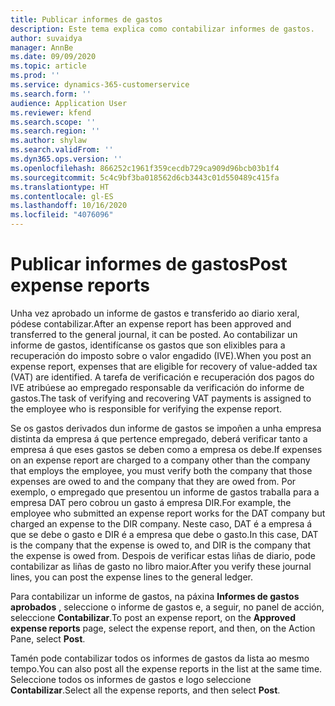 ```yaml
---
title: Publicar informes de gastos
description: Este tema explica como contabilizar informes de gastos.
author: suvaidya
manager: AnnBe
ms.date: 09/09/2020
ms.topic: article
ms.prod: ''
ms.service: dynamics-365-customerservice
ms.search.form: ''
audience: Application User
ms.reviewer: kfend
ms.search.scope: ''
ms.search.region: ''
ms.author: shylaw
ms.search.validFrom: ''
ms.dyn365.ops.version: ''
ms.openlocfilehash: 866252c1961f359cecdb729ca909d96bcb03b1f4
ms.sourcegitcommit: 5c4c9bf3ba018562d6cb3443c01d550489c415fa
ms.translationtype: HT
ms.contentlocale: gl-ES
ms.lasthandoff: 10/16/2020
ms.locfileid: "4076096"
---
```

# <a name="post-expense-reports"></a><span data-ttu-id="82009-103">Publicar informes de gastos</span><span class="sxs-lookup"><span data-stu-id="82009-103">Post expense reports</span></span>

<span data-ttu-id="82009-104">Unha vez aprobado un informe de gastos e transferido ao diario xeral, pódese contabilizar.</span><span class="sxs-lookup"><span data-stu-id="82009-104">After an expense report has been approved and transferred to the general journal, it can be posted.</span></span> <span data-ttu-id="82009-105">Ao contabilizar un informe de gastos, identifícanse os gastos que son elixibles para a recuperación do imposto sobre o valor engadido (IVE).</span><span class="sxs-lookup"><span data-stu-id="82009-105">When you post an expense report, expenses that are eligible for recovery of value-added tax (VAT) are identified.</span></span> <span data-ttu-id="82009-106">A tarefa de verificación e recuperación dos pagos do IVE atribúese ao empregado responsable da verificación do informe de gastos.</span><span class="sxs-lookup"><span data-stu-id="82009-106">The task of verifying and recovering VAT payments is assigned to the employee who is responsible for verifying the expense report.</span></span>

<span data-ttu-id="82009-107">Se os gastos derivados dun informe de gastos se impoñen a unha empresa distinta da empresa á que pertence empregado, deberá verificar tanto a empresa á que eses gastos se deben como a empresa os debe.</span><span class="sxs-lookup"><span data-stu-id="82009-107">If expenses on an expense report are charged to a company other than the company that employs the employee, you must verify both the company that those expenses are owed to and the company that they are owed from.</span></span> <span data-ttu-id="82009-108">Por exemplo, o empregado que presentou un informe de gastos traballa para a empresa DAT pero cobrou un gasto á empresa DIR.</span><span class="sxs-lookup"><span data-stu-id="82009-108">For example, the employee who submitted an expense report works for the DAT company but charged an expense to the DIR company.</span></span> <span data-ttu-id="82009-109">Neste caso, DAT é a empresa á que se debe o gasto e DIR é a empresa que debe o gasto.</span><span class="sxs-lookup"><span data-stu-id="82009-109">In this case, DAT is the company that the expense is owed to, and DIR is the company that the expense is owed from.</span></span> <span data-ttu-id="82009-110">Despois de verificar estas liñas de diario, pode contabilizar as liñas de gasto no libro maior.</span><span class="sxs-lookup"><span data-stu-id="82009-110">After you verify these journal lines, you can post the expense lines to the general ledger.</span></span>

<span data-ttu-id="82009-111">Para contabilizar un informe de gastos, na páxina **Informes de gastos aprobados** , seleccione o informe de gastos e, a seguir, no panel de acción, seleccione **Contabilizar**.</span><span class="sxs-lookup"><span data-stu-id="82009-111">To post an expense report, on the **Approved expense reports** page, select the expense report, and then, on the Action Pane, select **Post**.</span></span>

<span data-ttu-id="82009-112">Tamén pode contabilizar todos os informes de gastos da lista ao mesmo tempo.</span><span class="sxs-lookup"><span data-stu-id="82009-112">You can also post all the expense reports in the list at the same time.</span></span> <span data-ttu-id="82009-113">Seleccione todos os informes de gastos e logo seleccione **Contabilizar**.</span><span class="sxs-lookup"><span data-stu-id="82009-113">Select all the expense reports, and then select **Post**.</span></span>
